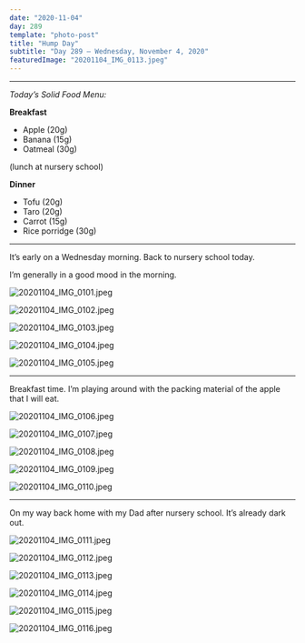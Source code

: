 ```yaml
---
date: "2020-11-04"
day: 289
template: "photo-post"
title: "Hump Day"
subtitle: "Day 289 – Wednesday, November 4, 2020"
featuredImage: "20201104_IMG_0113.jpeg"
---
```


<hr />

_Today’s Solid Food Menu:_

**Breakfast**

- Apple (20g)
- Banana (15g)
- Oatmeal (30g)

(lunch at nursery school)

**Dinner**

- Tofu (20g)
- Taro (20g)
- Carrot (15g)
- Rice porridge (30g)

<hr />

It’s early on a Wednesday morning. Back to nursery school today.

I’m generally in a good mood in the morning.

![20201104_IMG_0101.jpeg](20201104_IMG_0101.jpeg)

![20201104_IMG_0102.jpeg](20201104_IMG_0102.jpeg)

![20201104_IMG_0103.jpeg](20201104_IMG_0103.jpeg)

![20201104_IMG_0104.jpeg](20201104_IMG_0104.jpeg)

![20201104_IMG_0105.jpeg](20201104_IMG_0105.jpeg)

<hr />

Breakfast time. I’m playing around with the packing material of the apple that I will eat.

![20201104_IMG_0106.jpeg](20201104_IMG_0106.jpeg)

![20201104_IMG_0107.jpeg](20201104_IMG_0107.jpeg)

![20201104_IMG_0108.jpeg](20201104_IMG_0108.jpeg)

![20201104_IMG_0109.jpeg](20201104_IMG_0109.jpeg)

![20201104_IMG_0110.jpeg](20201104_IMG_0110.jpeg)

<hr />

On my way back home with my Dad after nursery school. It’s already dark out.

![20201104_IMG_0111.jpeg](20201104_IMG_0111.jpeg)

![20201104_IMG_0112.jpeg](20201104_IMG_0112.jpeg)

![20201104_IMG_0113.jpeg](20201104_IMG_0113.jpeg)

![20201104_IMG_0114.jpeg](20201104_IMG_0114.jpeg)

![20201104_IMG_0115.jpeg](20201104_IMG_0115.jpeg)

![20201104_IMG_0116.jpeg](20201104_IMG_0116.jpeg)
